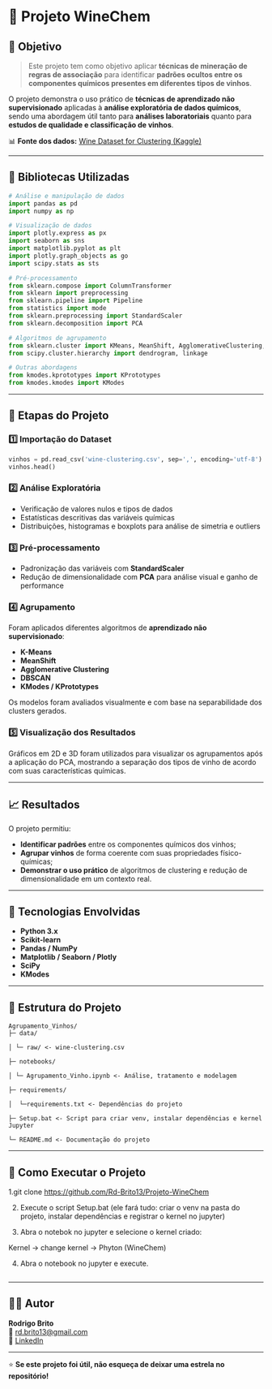 # 🧪 Projeto WineChem

## 🎯 Objetivo

> Este projeto tem como objetivo aplicar **técnicas de mineração de regras de associação** para identificar **padrões ocultos entre os componentes químicos presentes em diferentes tipos de vinhos**.

O projeto demonstra o uso prático de **técnicas de aprendizado não supervisionado** aplicadas à **análise exploratória de dados químicos**, sendo uma abordagem útil tanto para **análises laboratoriais** quanto para **estudos de qualidade e classificação de vinhos**.

📊 **Fonte dos dados:** [Wine Dataset for Clustering (Kaggle)](https://www.kaggle.com/datasets/harrywang/wine-dataset-for-clustering)

---

## 🧰 Bibliotecas Utilizadas

```python
# Análise e manipulação de dados
import pandas as pd
import numpy as np

# Visualização de dados
import plotly.express as px
import seaborn as sns
import matplotlib.pyplot as plt
import plotly.graph_objects as go
import scipy.stats as sts

# Pré-processamento
from sklearn.compose import ColumnTransformer
from sklearn import preprocessing
from sklearn.pipeline import Pipeline
from statistics import mode
from sklearn.preprocessing import StandardScaler
from sklearn.decomposition import PCA

# Algoritmos de agrupamento
from sklearn.cluster import KMeans, MeanShift, AgglomerativeClustering, DBSCAN
from scipy.cluster.hierarchy import dendrogram, linkage

# Outras abordagens
from kmodes.kprototypes import KPrototypes
from kmodes.kmodes import KModes
```

---

## 🧬 Etapas do Projeto

### 1️⃣ Importação do Dataset
```python
vinhos = pd.read_csv('wine-clustering.csv', sep=',', encoding='utf-8')
vinhos.head()
```

### 2️⃣ Análise Exploratória
- Verificação de valores nulos e tipos de dados  
- Estatísticas descritivas das variáveis químicas  
- Distribuições, histogramas e boxplots para análise de simetria e outliers  

### 3️⃣ Pré-processamento
- Padronização das variáveis com **StandardScaler**  
- Redução de dimensionalidade com **PCA** para análise visual e ganho de performance  

### 4️⃣ Agrupamento
Foram aplicados diferentes algoritmos de **aprendizado não supervisionado**:
- **K-Means**  
- **MeanShift**  
- **Agglomerative Clustering**  
- **DBSCAN**  
- **KModes / KPrototypes**  

Os modelos foram avaliados visualmente e com base na separabilidade dos clusters gerados.

### 5️⃣ Visualização dos Resultados
Gráficos em 2D e 3D foram utilizados para visualizar os agrupamentos após a aplicação do PCA, mostrando a separação dos tipos de vinho de acordo com suas características químicas.

---

## 📈 Resultados

O projeto permitiu:
- **Identificar padrões** entre os componentes químicos dos vinhos;  
- **Agrupar vinhos** de forma coerente com suas propriedades físico-químicas;  
- **Demonstrar o uso prático** de algoritmos de clustering e redução de dimensionalidade em um contexto real.  

---

## 🧠 Tecnologias Envolvidas
- **Python 3.x**  
- **Scikit-learn**  
- **Pandas / NumPy**  
- **Matplotlib / Seaborn / Plotly**  
- **SciPy**  
- **KModes**

---

## 📂 Estrutura do Projeto
```
Agrupamento_Vinhos/
├─ data/

│ └─ raw/ <- wine-clustering.csv

├─ notebooks/

│ └─ Agrupamento_Vinho.ipynb <- Análise, tratamento e modelagem

├─ requirements/

│  └─requirements.txt <- Dependências do projeto

├─ Setup.bat <- Script para criar venv, instalar dependências e kernel Jupyter

└─ README.md <- Documentação do projeto
```

---

## 🚀 Como Executar o Projeto

1.git clone https://github.com/Rd-Brito13/Projeto-WineChem

2. Execute o script Setup.bat (ele fará tudo: criar o venv na pasta do projeto, instalar dependências e registrar o kernel no jupyter)

3. Abra o notebok no jupyter e selecione o kernel criado:

Kernel -> change kernel -> Phyton (WineChem)

4. Abra o notebook no jupyter e execute.
   ```

---

## 👨‍💻 Autor

**Rodrigo Brito**  
📧 [rd.brito13@gmail.com](mailto:rd.brito13@gmail.com)  
💼 [LinkedIn](https://www.linkedin.com/in/rd-brito13)

---

⭐ **Se este projeto foi útil, não esqueça de deixar uma estrela no repositório!**

